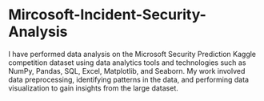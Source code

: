 # Mircosoft-Incident-Security-Analysis
I have performed data analysis on the Microsoft Security Prediction Kaggle competition dataset using data analytics tools and technologies such as NumPy, Pandas, SQL, Excel, Matplotlib, and Seaborn. My work involved data preprocessing, identifying patterns in the data, and performing data visualization to gain insights from the large dataset. 
